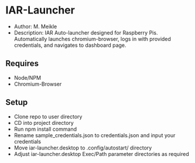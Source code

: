 # IAR-Launcher
- Author:  M. Meikle
- Description: IAR Auto-launcher designed for Raspberry Pis. Automatically launches chromium-browser, logs in with provided credentials, and navigates to dashboard page.

## Requires
- Node/NPM
- Chromium-Browser

## Setup
- Clone repo to user directory
- CD into project directory
- Run npm install command
- Rename sample_credentials.json to credentials.json and input your credentials
- Move iar-launcher.desktop to .config/autostart/ directory
- Adjust iar-launcher.desktop Exec/Path parameter directories as required
